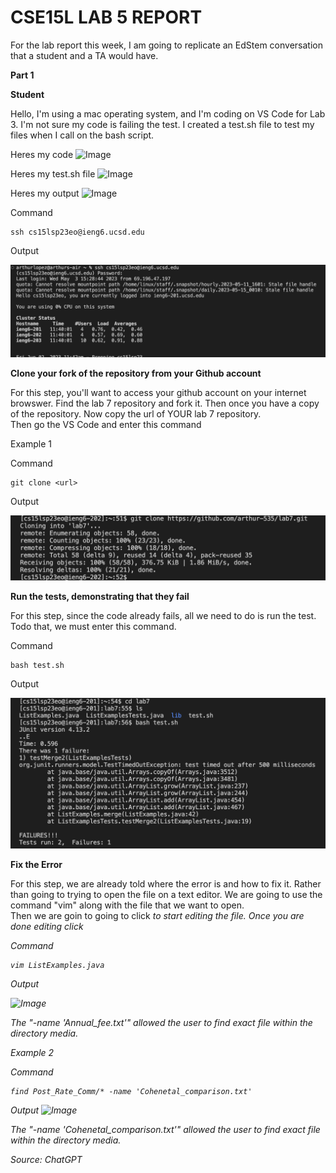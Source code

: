 # CSE15L LAB 5 REPORT 

For the lab report this week, I am going to replicate an EdStem conversation that a student and a TA would have. 

**Part 1**

**Student**

Hello, I'm using a mac operating system, and I'm coding on VS Code for Lab 3. I'm not sure my code is failing the test. 
I created a test.sh file to test my files when I call <bash test.sh> on the bash script. 

Heres my code
![Image](errorCode.png)

Heres my test.sh file 
![Image](commandSH.png)
 
Heres my output
![Image](errorTest.png)
 
Command
``` 
ssh cs15lsp23eo@ieng6.ucsd.edu

 ``` 

Output

![Image](ieng6.png)



**Clone your fork of the repository from your Github account**

For this step, you'll want to access your github account on your internet browswer. 
Find the lab 7 repository and fork it. Then once you have a copy of the repository. Now copy the url of YOUR lab 7 repository.  
Then go the VS Code and enter this command

Example 1 

Command
``` 
git clone <url>

 ```
 Output
 
![Image](gitClone.png)
 

**Run the tests, demonstrating that they fail**

For this step, since the code already fails, all we need to do is run the test. 
Todo that, we must enter this command. 

Command
``` 
bash test.sh

 ``` 

Output

![Image](testFail.png)


**Fix the Error**

For this step, we are already told where the error is and how to fix it. Rather than going to trying to open the file on a text editor. 
We are going to use the command "vim" along with the file that we want to open.  
Then we are goin to going to click <i> to start editing the file. Once you are done editing click <esc>

Command
``` 
vim ListExamples.java

 ``` 
Output

![Image](specNamelab3.png)

The "-name 'Annual_fee.txt'" allowed the user to find exact file within the directory media.


Example 2

Command
``` 
find Post_Rate_Comm/* -name 'Cohenetal_comparison.txt'

 ``` 
Output
![Image](nameComLab3.png)

The "-name 'Cohenetal_comparison.txt'" allowed the user to find exact file within the directory media.


Source: ChatGPT

